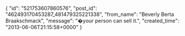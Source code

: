  {
   "id": "521753607860576",
   "post_id": "462493170453287_481479325221338",
   "from_name": "Beverly Berta Braakschmack",
   "message": "�your person can sell it.",
   "created_time": "2013-06-06T21:15:58+0000"
 }
